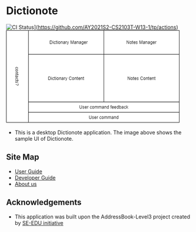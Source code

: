 # Dictionote 
![CI Status](https://github.com/AY2021S2-CS2103T-W13-1/tp/workflows/Java%20CI/badge.svg)](https://github.com/AY2021S2-CS2103T-W13-1/tp/actions)
![Ui](docs/images/Ui.png)

* This is a desktop Dictionote application. The image above shows the sample UI of Dictionote.

## Site Map

* [User Guide](https://github.com/AY2021S2-CS2103T-W13-1/tp/blob/master/docs/UserGuide.md)
* [Developer Guide](https://github.com/AY2021S2-CS2103T-W13-1/tp/blob/master/docs/DeveloperGuide.md)
* [About us](https://github.com/AY2021S2-CS2103T-W13-1/tp/blob/master/docs/AboutUs.md)


## Acknowledgements


* This application was built upon the AddressBook-Level3 project created by [SE-EDU initiative](https://se-education.org/)

